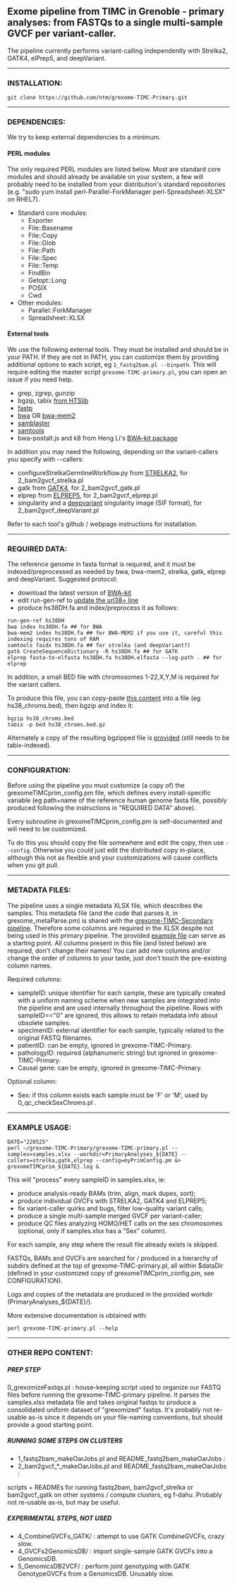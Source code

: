 ## Exome pipeline from TIMC in Grenoble - primary analyses: from FASTQs to a single multi-sample GVCF per variant-caller.

The pipeline currently performs variant-calling independently with Strelka2, GATK4, elPrep5, and deepVariant.


*****************
### INSTALLATION:
```
git clone https://github.com/ntm/grexome-TIMC-Primary.git
```

*****************
### DEPENDENCIES:
We try to keep external dependencies to a minimum.

#### PERL modules
The only required PERL modules are listed below. Most are standard core modules and should already be available on your system, a few will probably need to be installed from your distribution's standard repositories (e.g. "sudo yum install perl-Parallel-ForkManager perl-Spreadsheet-XLSX" on RHEL7).
  - Standard core modules:
    - Exporter
    - File::Basename
    - File::Copy
    - File::Glob
    - File::Path
    - File::Spec
    - File::Temp
    - FindBin
    - Getopt::Long
    - POSIX
    - Cwd
  - Other modules:
    - Parallel::ForkManager
    - Spreadsheet::XLSX

#### External tools
We use the following external tools. They must be installed and should be in your PATH. If they are not in PATH, you can customize them by providing additional options to each script, eg `1_fastq2bam.pl --binpath`. This will require editing the master script `grexome-TIMC-primary.pl`, you can open an issue if you need help.
- grep, zgrep, gunzip
- bgzip, tabix [from HTSlib](http://www.htslib.org/download/)
- [fastp](https://github.com/OpenGene/fastp)
- [bwa](https://github.com/lh3/bwa)  OR [bwa-mem2](https://github.com/bwa-mem2/bwa-mem2)
- [samblaster](https://github.com/GregoryFaust/samblaster)
- [samtools](http://www.htslib.org/download/)
- bwa-postalt.js and k8 from Heng Li's [BWA-kit package](https://sourceforge.net/projects/bio-bwa/files/bwakit/)

In addition you may need the following, depending on the variant-callers you specify with --callers:
- configureStrelkaGermlineWorkflow.py from [STRELKA2](https://github.com/Illumina/strelka), for 2_bam2gvcf_strelka.pl
- gatk from [GATK4](https://github.com/broadinstitute/gatk/), for 2_bam2gvcf_gatk.pl
- elprep from [ELPREP5](https://github.com/exascience/elprep), for 2_bam2gvcf_elprep.pl
- singularity and a [deepvariant](https://github.com/google/deepvariant) singularity image (SIF format), for 2_bam2gvcf_deepVariant.pl

Refer to each tool's github / webpage instructions for installation.


*****************
### REQUIRED DATA:
The reference genome in fasta format is required, and it must be indexed/preprocessed as needed by bwa, bwa-mem2, strelka, gatk, elprep and deepVariant. Suggested protocol:
- download the latest version of [BWA-kit](https://sourceforge.net/projects/bio-bwa/files/bwakit/)
- edit run-gen-ref to [update the url38= line](https://github.com/lh3/bwa/issues/189)
- produce hs38DH.fa and index/preprocess it as follows:
```
run-gen-ref hs38DH
bwa index hs38DH.fa ## for BWA
bwa-mem2 index hs38DH.fa ## for BWA-MEM2 if you use it, careful this indexing requires tons of RAM
samtools faidx hs38DH.fa ## for strelka (and deepVariant?)
gatk CreateSequenceDictionary -R hs38DH.fa ## for GATK
elprep fasta-to-elfasta hs38DH.fa hs38DH.elfasta --log-path . ## for elprep
```

In addition, a small BED file with chromosomes 1-22,X,Y,M is required for the variant callers.

To produce this file, you can copy-paste [this content](https://github.com/Illumina/strelka/blob/v2.9.x/docs/userGuide/README.md#improving-runtime-for-references-with-many-short-contigs-such-as-grch38) into a file (eg hs38_chroms.bed), then bgzip and index it:
```
bgzip hs38_chroms.bed
tabix -p bed hs38_chroms.bed.gz
```
Alternately a copy of the resulting bgzipped file is [provided](Metadata/hs38_chroms.bed.gz) (still needs to be tabix-indexed).


*****************
### CONFIGURATION:
Before using the pipeline you must customize (a copy of) the grexomeTIMCprim_config.pm file, which defines every install-specific variable (eg path+name of the reference human genome fasta file, possibly produced following the instructions in "REQUIRED DATA" above).

Every subroutine in grexomeTIMCprim_config.pm is self-documented and will need to be customized.

To do this you should copy the file somewhere and edit the copy, then use `--config`. Otherwise you could just edit the distributed copy in-place, although this not as flexible and your customizations will cause conflicts when you git pull.


******************
### METADATA FILES:
The pipeline uses a single metadata XLSX file, which describes the samples. This metadata file (and the code that parses it, in grexome_metaParse.pm) is shared with the [grexome-TIMC-Secondary pipeline](https://github.com/ntm/grexome-TIMC-Secondary). Therefore some columns are required in the XLSX despite not being used in this primary pipeline. The provided [example file](Metadata/samples.xlsx) can serve as a starting point. All columns present in this file (and listed below) are required, don't change their names! You can add new columns and/or change the order of columns to your taste, just don't touch the pre-existing column names. 

Required columns:
- sampleID: unique identifier for each sample, these are typically created with a uniform naming scheme when new samples are integrated into the pipeline and are used internally throughout the pipeline. Rows with sampleID=="0" are ignored, this allows to retain metadata info about obsolete samples.
- specimenID: external identifier for each sample, typically related to the original FASTQ filenames.
- patientID: can be empty, ignored in grexome-TIMC-Primary.
- pathologyID: required (alphanumeric string) but ignored in grexome-TIMC-Primary.
- Causal gene: can be empty, ignored in grexome-TIMC-Primary.

Optional column:
- Sex: if this column exists each sample must be 'F' or 'M', used by 0_qc_checkSexChroms.pl .



*****************
### EXAMPLE USAGE:
```
DATE="220525"
perl ~/grexome-TIMC-Primary/grexome-TIMC-primary.pl --samples=samples.xlsx --workdir=PrimaryAnalyses_${DATE} --callers=strelka,gatk,elprep --config=myPrimConfig.pm &> grexomeTIMCprim_${DATE}.log &
```

This will "process" every sampleID in samples.xlsx, ie:
- produce analysis-ready BAMs (trim, align, mark dupes, sort);
- produce individual GVCFs with STRELKA2, GATK4 and ELPREP5;
- fix variant-caller quirks and bugs, filter low-quality variant calls;
- produce a single multi-sample merged GVCF per variant-caller;
- produce QC files analyzing HOMO/HET calls on the sex chromosomes (optional, only if samples.xlsx has a "Sex" column).

For each sample, any step where the result file already exists is skipped.

FASTQs, BAMs and GVCFs are searched for / produced in a hierarchy of subdirs defined at the top of grexome-TIMC-primary.pl, all within \$dataDir (defined in your customized copy of grexomeTIMCprim_config.pm, see CONFIGURATION).

Logs and copies of the metadata are produced in the provided workdir (PrimaryAnalyses_${DATE}/).

More extensive documentation is obtained with:
```
perl grexome-TIMC-primary.pl --help
```


**********************
### OTHER REPO CONTENT:

##### PREP STEP #####
0_grexomizeFastqs.pl : house-keeping script used to organize our FASTQ files before running the grexome-TIMC-primary pipeline. It parses the samples.xlsx metadata file and takes original fastqs to produce a consolidated uniform dataset of "grexomized" fastqs. It's probably not re-usable as-is since it depends on your file-naming conventions, but should provide a good starting point.


##### RUNNING SOME STEPS ON CLUSTERS #####
- 1_fastq2bam_makeOarJobs.pl and README_fastq2bam_makeOarJobs :
- 2_bam2gvcf_*_makeOarJobs.pl and README_fastq2bam_makeOarJobs :

scripts + READMEs for running fastq2bam, bam2gvcf_strelka or bam2gvcf_gatk on other systems / compute clusters, eg f-dahu. Probably not re-usable as-is, but may be useful.


##### EXPERIMENTAL STEPS, NOT USED #####
- 4_CombineGVCFs_GATK/ : attempt to use GATK CombineGVCFs, crazy slow.
- 4_GVCFs2GenomicsDB/ : import single-sample GATK GVCFs into a GenomicsDB.
- 5_GenomicsDB2VCF/ : perform joint genotyping with GATK GenotypeGVCFs from a GenomicsDB. Unusably slow.

